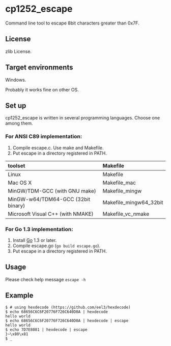cp1252\_escape
==============

Command line tool to escape 8bit characters greater than 0x7F.

License
-------

zlib License.

Target environments
-------------------

Windows.

Probably it works fine on other OS.

Set up
------

cp1252\_escape is written in several programming languages. Choose one among them.

### For ANSI C89 implementation:

1. Compile escape.c. Use make and Makefile.
2. Put escape in a directory registered in PATH.

| toolset                            | Makefile                 |
|:-----------------------------------|:-------------------------|
| Linux                              | Makefile                 |
| Mac OS X                           | Makefile\_mac            |
| MinGW/TDM-GCC (with GNU make)      | Makefile\_mingw          |
| MinGW-w64/TDM64-GCC (32bit binary) | Makefile\_mingw64\_32bit |
| Microsoft Visual C++ (with NMAKE)  | Makefile\_vc\_nmake      |

### For Go 1.3 implementation:

1. Install [Go](https://golang.org/ "Official website") 1.3 or later.
2. Compile escape.go (`go build escape.go`).
3. Put escape in a directory registered in PATH.

Usage
-----

Please check help message `escape -h`

Example
-------

    $ # using hexdecode (https://github.com/eel3/hexdecode)
    $ echo 68656C6C6F20776F726C640D0A | hexdecode
    hello world
    $ echo 68656C6C6F20776F726C640D0A | hexdecode | escape
    hello world
    $ echo 7D7E8081 | hexdecode | escape
    }~\x80\x81
    $ _
